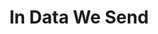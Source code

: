 ---
layout: project
title: In Data We Send
tagline: For every Like, there's a reaction
header_image: about-nyu-washingtonsquare.jpg
project: inspect-the-web
project_order: 6
---